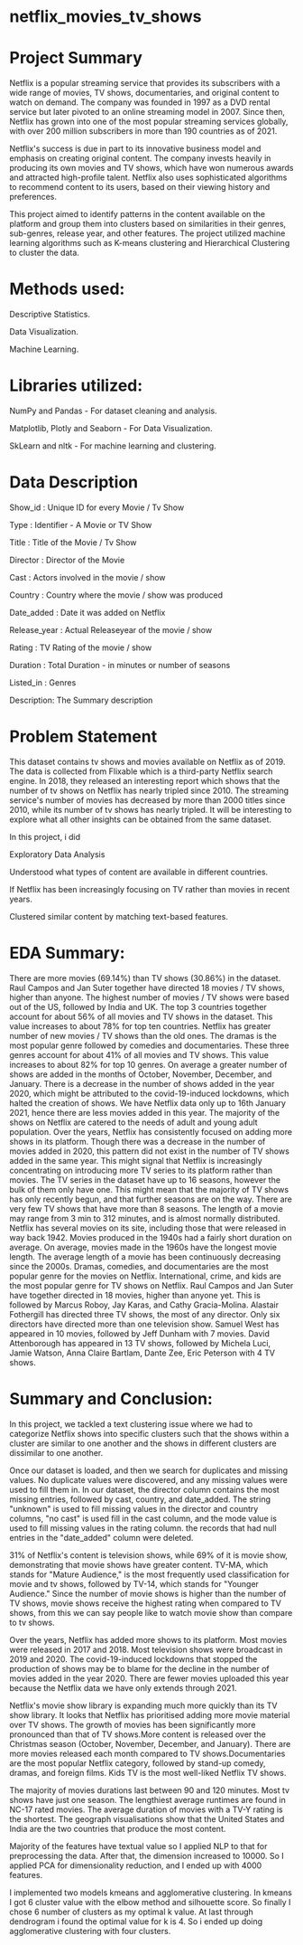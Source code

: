 # netflix_movies_tv_shows

# Project Summary

Netflix is a popular streaming service that provides its subscribers with a wide range of movies, TV shows, documentaries, and original content to watch on demand. The company was founded in 1997 as a DVD rental service but later pivoted to an online streaming model in 2007. Since then, Netflix has grown into one of the most popular streaming services globally, with over 200 million subscribers in more than 190 countries as of 2021.

Netflix's success is due in part to its innovative business model and emphasis on creating original content. The company invests heavily in producing its own movies and TV shows, which have won numerous awards and attracted high-profile talent. Netflix also uses sophisticated algorithms to recommend content to its users, based on their viewing history and preferences.

This project aimed to identify patterns in the content available on the platform and group them into clusters based on similarities in their genres, sub-genres, release year, and other features. The project utilized machine learning algorithms such as K-means clustering and Hierarchical Clustering to cluster the data.

# Methods used:
Descriptive Statistics.

Data Visualization.

Machine Learning.

# Libraries utilized:
NumPy and Pandas - For dataset cleaning and analysis.

Matplotlib, Plotly and Seaborn - For Data Visualization.

SkLearn and nltk - For machine learning and clustering.

# Data Description
Show_id : Unique ID for every Movie / Tv Show

Type : Identifier - A Movie or TV Show

Title : Title of the Movie / Tv Show

Director : Director of the Movie

Cast : Actors involved in the movie / show

Country : Country where the movie / show was produced

Date_added : Date it was added on Netflix

Release_year : Actual Releaseyear of the movie / show

Rating : TV Rating of the movie / show

Duration : Total Duration - in minutes or number of seasons

Listed_in : Genres

Description: The Summary description

# Problem Statement

This dataset contains tv shows and movies available on Netflix as of 2019. The data is collected from Flixable which is a third-party Netflix search engine. In 2018, they released an interesting report which shows that the number of tv shows on Netflix has nearly tripled since 2010. The streaming service's number of movies has decreased by more than 2000 titles since 2010, while its number of tv shows has nearly tripled. It will be interesting to explore what all other insights can be obtained from the same dataset.

In this project, i did

Exploratory Data Analysis

Understood what types of content are available in different countries.

If Netflix has been increasingly focusing on TV rather than movies in recent years.

Clustered similar content by matching text-based features.

# EDA Summary:

There are more movies (69.14%) than TV shows (30.86%) in the dataset.
Raul Campos and Jan Suter together have directed 18 movies / TV shows, higher than anyone.
The highest number of movies / TV shows were based out of the US, followed by India and UK. The top 3 countries together account for about 56% of all movies and TV shows in the dataset. This value increases to about 78% for top ten countries.
Netflix has greater number of new movies / TV shows than the old ones.
The dramas is the most popular genre followed by comedies and documentaries. These three genres account for about 41% of all movies and TV shows. This value increases to about 82% for top 10 genres.
On average a greater number of shows are added in the months of October, November, December, and January.
There is a decrease in the number of shows added in the year 2020, which might be attributed to the covid-19-induced lockdowns, which halted the creation of shows. We have Netflix data only up to 16th January 2021, hence there are less movies added in this year.
The majority of the shows on Netflix are catered to the needs of adult and young adult population.
Over the years, Netflix has consistently focused on adding more shows in its platform. Though there was a decrease in the number of movies added in 2020, this pattern did not exist in the number of TV shows added in the same year. This might signal that Netflix is increasingly concentrating on introducing more TV series to its platform rather than movies.
The TV series in the dataset have up to 16 seasons, however the bulk of them only have one. This might mean that the majority of TV shows has only recently begun, and that further seasons are on the way. There are very few TV shows that have more than 8 seasons.
The length of a movie may range from 3 min to 312 minutes, and is almost normally distributed.
Netflix has several movies on its site, including those that were released in way back 1942. Movies produced in the 1940s had a fairly short duration on average. On average, movies made in the 1960s have the longest movie length. The average length of a movie has been continuously decreasing since the 2000s.
Dramas, comedies, and documentaries are the most popular genre for the movies on Netflix. International, crime, and kids are the most popular genre for TV shows on Netflix.
Raul Campos and Jan Suter have together directed in 18 movies, higher than anyone yet. This is followed by Marcus Roboy, Jay Karas, and Cathy Gracia-Molina. Alastair Fothergill has directed three TV shows, the most of any director. Only six directors have directed more than one television show.
Samuel West has appeared in 10 movies, followed by Jeff Dunham with 7 movies. David Attenborough has appeared in 13 TV shows, followed by Michela Luci, Jamie Watson, Anna Claire Bartlam, Dante Zee, Eric Peterson with 4 TV shows.

# Summary and Conclusion:
In this project, we tackled a text clustering issue where we had to categorize Netflix shows into specific clusters such that the shows within a cluster are similar to one another and the shows in different clusters are dissimilar to one another.

Once our dataset is loaded, and then we search for duplicates and missing values. No duplicate values were discovered, and any missing values were used to fill them in. In our dataset, the director column contains the most missing entries, followed by cast, country, and date_added. The string "unknown" is used to fill missing values in the director and country columns, "no cast" is used fill in the cast column, and the mode value is used to fill missing values in the rating column. the records that had null entries in the "date_added" column were deleted.

31% of Netflix's content is television shows, while 69% of it is movie show, demonstrating that movie shows have greater content. TV-MA, which stands for "Mature Audience," is the most frequently used classification for movie and tv shows, followed by TV-14, which stands for "Younger Audience." Since the number of movie shows is higher than the number of TV shows, movie shows receive the highest rating when compared to TV shows, from this we can say people like to watch movie show than compare to tv shows.

Over the years, Netflix has added more shows to its platform. Most movies were released in 2017 and 2018. Most television shows were broadcast in 2019 and 2020. The covid-19-induced lockdowns that stopped the production of shows may be to blame for the decline in the number of movies added in the year 2020. There are fewer movies uploaded this year because the Netflix data we have only extends through 2021.

Netflix's movie show library is expanding much more quickly than its TV show library. It looks that Netflix has prioritised adding more movie material over TV shows. The growth of movies has been significantly more pronounced than that of TV shows.More content is released over the Christmas season (October, November, December, and January). There are more movies released each month compared to TV shows.Documentaries are the most popular Netflix category, followed by stand-up comedy, dramas, and foreign films. Kids TV is the most well-liked Netflix TV shows.

The majority of movies durations last between 90 and 120 minutes. Most tv shows have just one season. The lengthiest average runtimes are found in NC-17 rated movies. The average duration of movies with a TV-Y rating is the shortest. The geograph visualisations show that the United States and India are the two countries that produce the most content.

Majority of the features have textual value so I applied NLP to that for preprocessing the data. After that, the dimension increased to 10000. So I applied PCA for dimensionality reduction, and I ended up with 4000 features.

I implemented two models kmeans and agglomerative clustering. In kmeans I got 6 cluster value with the elbow method and silhouette score. So finally I chose 6 number of clusters as my optimal k value. At last through dendrogram i found the optimal value for k is 4. So i ended up doing agglomerative clustering with four clusters.
